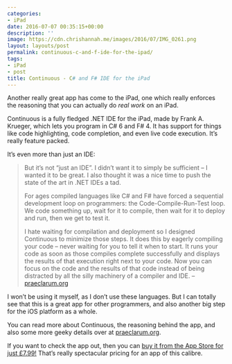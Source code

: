```yaml
---
categories:
- iPad
date: 2016-07-07 00:35:15+00:00
description: ''
image: https://cdn.chrishannah.me/images/2016/07/IMG_0261.png
layout: layouts/post
permalink: continuous-c-and-f-ide-for-the-ipad/
tags:
- iPad
- post
title: Continuous - C# and F# IDE for the iPad
---
```


<div class="kg-card-markdown">
<p><!-- link[http://praeclarum.org/post/147003028753/continuous-c-and-f-ide-for-the-ipad] --></p>
<p>Another really great app has come to the iPad, one which really enforces the reasoning that you can actually do <em>real work</em> on an iPad.</p>
<p>Continuous is a fully fledged .NET IDE for the iPad, made by Frank A. Krueger, which lets you program in C# 6 and F# 4. It has support for things like code highlighting, code completion, and even live code execution. It&#8217;s really feature packed.</p>
<p>It&#8217;s even more than just an IDE:</p>
<blockquote><p>But it’s not “just an IDE”. I didn’t want it to simply be sufficient &#8211; I wanted it to be great. I also thought it was a nice time to push the state of the art in .NET IDEs a tad.</p>
<p>For ages compiled languages like C# and F# have forced a sequential development loop on programmers: the Code-Compile-Run-Test loop. We code something up, wait for it to compile, then wait for it to deploy and run, then we get to test it.</p>
<p>I hate waiting for compilation and deployment so I designed Continuous to minimize those steps. It does this by eagerly compiling your code &#8211; never waiting for you to tell it when to start. It runs your code as soon as those compiles complete successfully and displays the results of that execution right next to your code. Now you can focus on the code and the results of that code instead of being distracted by all the silly machinery of a compiler and IDE. &#8211; <a href="http://praeclarum.org/post/147003028753/continuous-c-and-f-ide-for-the-ipad">praeclarum.org</a></p></blockquote>
<p>I won&#8217;t be using it myself, as I don&#8217;t use these languages. But I can totally see that this is a great app for other programmers, and also another big step for the iOS platform as a whole.</p>
<p>You can read more about Continuous, the reasoning behind the app, and also some more geeky details over at <a href="http://praeclarum.org/post/147003028753/continuous-c-and-f-ide-for-the-ipad">praeclarum.org</a>.</p>
<p>If you want to check the app out, then you can <a href="https://geo.itunes.apple.com/gb/app/continuous-.net-c-and-f-ide/id1095213378?mt=8&amp;uo=4&amp;at=1010l4Hj&amp;ct=website">buy it from the App Store for just £7.99!</a> That&#8217;s really spectacular pricing for an app of this calibre.</p>
</div>